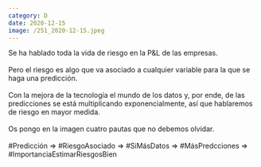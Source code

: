 ```yaml
--- 
category: D 
date: 2020-12-15 
image: /251_2020-12-15.jpeg 
--- 
```


Se ha hablado toda la vida de riesgo en la P&L de las empresas.<br><br>Pero el riesgo es algo que va asociado a cualquier variable para la que se haga una predicción.<br><br>Con la mejora de la tecnología el mundo de los datos y, por ende, de las predicciones se está multiplicando exponencialmente, así que hablaremos de riesgo en mayor medida. <br><br>Os pongo en la imagen cuatro pautas que no debemos olvidar. <br><br>#Predicción => #RiesgoAsociado => #SiMásDatos => #MásPredcciones => #ImportanciaEstimarRiesgosBien